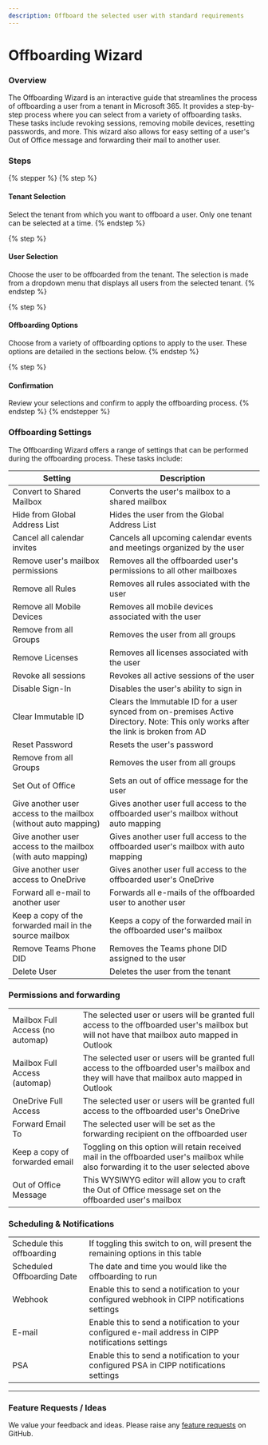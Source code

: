 ```yaml
---
description: Offboard the selected user with standard requirements
---
```


# Offboarding Wizard

### Overview

The Offboarding Wizard is an interactive guide that streamlines the process of offboarding a user from a tenant in Microsoft 365. It provides a step-by-step process where you can select from a variety of offboarding tasks. These tasks include revoking sessions, removing mobile devices, resetting passwords, and more. This wizard also allows for easy setting of a user's Out of Office message and forwarding their mail to another user.

### Steps

{% stepper %}
{% step %}
#### Tenant Selection

Select the tenant from which you want to offboard a user. Only one tenant can be selected at a time.
{% endstep %}

{% step %}
#### User Selection

Choose the user to be offboarded from the tenant. The selection is made from a dropdown menu that displays all users from the selected tenant.
{% endstep %}

{% step %}
#### Offboarding Options

Choose from a variety of offboarding options to apply to the user. These options are detailed in the sections below.
{% endstep %}

{% step %}
#### Confirmation

Review your selections and confirm to apply the offboarding process.
{% endstep %}
{% endstepper %}

### Offboarding Settings

The Offboarding Wizard offers a range of settings that can be performed during the offboarding process. These tasks include:

| Setting                                                        | Description                                                                                                                         |
| -------------------------------------------------------------- | ----------------------------------------------------------------------------------------------------------------------------------- |
| Convert to Shared Mailbox                                      | Converts the user's mailbox to a shared mailbox                                                                                     |
| Hide from Global Address List                                  | Hides the user from the Global Address List                                                                                         |
| Cancel all calendar invites                                    | Cancels all upcoming calendar events and meetings organized by the user                   |
| Remove user's mailbox permissions                              | Removes all the offboarded user's permissions to all other mailboxes                                                                 |
| Remove all Rules                                               | Removes all rules associated with the user                                                                                          |
| Remove all Mobile Devices                                      | Removes all mobile devices associated with the user                                                                                 |
| Remove from all Groups                                         | Removes the user from all groups                                                                                                    |
| Remove Licenses                                                | Removes all licenses associated with the user                                                                                       |
| Revoke all sessions                                            | Revokes all active sessions of the user                                                                                             |
| Disable Sign-In                                                | Disables the user's ability to sign in                                                                                              |
| Clear Immutable ID                                             | Clears the Immutable ID for a user synced from on-premises Active Directory. Note: This only works after the link is broken from AD |
| Reset Password                                                 | Resets the user's password                                                                                                          |
| Remove from all Groups                                         | Removes the user from all groups                                                                                                    |
| Set Out of Office                                              | Sets an out of office message for the user                                                                                          |
| Give another user access to the mailbox (without auto mapping) | Gives another user full access to the offboarded user's mailbox without auto mapping                                                |
| Give another user access to the mailbox (with auto mapping)    | Gives another user full access to the offboarded user's mailbox with auto mapping                                                   |
| Give another user access to OneDrive                           | Gives another user full access to the offboarded user's OneDrive                                                                    |
| Forward all e-mail to another user                             | Forwards all e-mails of the offboarded user to another user                                                                         |
| Keep a copy of the forwarded mail in the source mailbox        | Keeps a copy of the forwarded mail in the offboarded user's mailbox                                                                 |
| Remove Teams Phone DID                                         | Removes the Teams phone DID assigned to the user                                                                                    |
| Delete User                                                    | Deletes the user from the tenant                                                                                                    |


### Permissions and forwarding

|                                  |                                                                                                                                                |
| -------------------------------- | ---------------------------------------------------------------------------------------------------------------------------------------------- |
| Mailbox Full Access (no automap) | The selected user or users will be granted full access to the offboarded user's mailbox but will not have that mailbox auto mapped in Outlook  |
| Mailbox Full Access (automap)    | The selected user or users will be granted full access to the offboarded user's mailbox and they will have that mailbox auto mapped in Outlook |
| OneDrive Full Access             | The selected user or users will be granted full access to the offboarded user's OneDrive                                                       |
| Forward Email To                 | The selected user will be set as the forwarding recipient on the offboarded user                                                               |
| Keep a copy of forwarded email   | Toggling on this option will retain received mail in the offboarded user's mailbox while also forwarding it to the user selected above         |
| Out of Office Message            | This WYSIWYG editor will allow you to craft the Out of Office message set on the offboarded user's mailbox                                     |

### Scheduling & Notifications

|                            |                                                                                                     |
| -------------------------- | --------------------------------------------------------------------------------------------------- |
| Schedule this offboarding  | If toggling this switch to on, will present the remaining options in this table                     |
| Scheduled Offboarding Date | The date and time you would like the offboarding to run                                             |
| Webhook                    | Enable this to send a notification to your configured webhook in CIPP notifications settings        |
| E-mail                     | Enable this to send a notification to your configured e-mail address in CIPP notifications settings |
| PSA                        | Enable this to send a notification to your configured PSA in CIPP notifications settings            |

***

### Feature Requests / Ideas

We value your feedback and ideas. Please raise any [feature requests](https://github.com/KelvinTegelaar/CIPP/issues/new?assignees=\&labels=enhancement%2Cno-priority\&projects=\&template=feature.yml\&title=%5BFeature+Request%5D%3A+) on GitHub.
